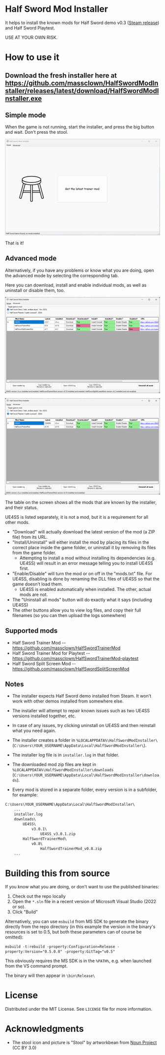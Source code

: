 # Half Sword Mod Installer

It helps to install the known mods for Half Sword demo v0.3 ([Steam release](https://store.steampowered.com/app/2397300/Half_Sword/)) and
Half Sword Playtest.

USE AT YOUR OWN RISK.

# How to use it

## Download the fresh installer here at https://github.com/massclown/HalfSwordModInstaller/releases/latest/download/HalfSwordModInstaller.exe

## Simple mode
When the game is not running, start the installer, and press the big button and wait. Don't press the stool.

![Alt text](images/ui_basic.png?raw=true "Screenshot of installer in simple mode")

That is it!

## Advanced mode
Alternatively, if you have any problems or know what you are doing, open the advanced mode by selecting the corresponding tab.

Here you can download, install and enable individual mods, as well as uninstall or disable them, too.

![Alt text](images/ui_advanced.png?raw=true "Screenshot of installer in advanced mode for demo version")

![Alt text](images/ui_advanced_playtest.png?raw=true "Screenshot of installer in advanced mode for playtest version")


The table on the screen shows all the mods that are known by the installer, and their status.

UE4SS is listed separately, it is not a mod, but it is a requirement for all other mods.

* "Download" will actually download the latest version of the mod (a ZIP file) from its URL.
* "Install/Uninstall" will either install the mod by placing its files in the correct place inside the game folder,
or uninstall it by removing its files from the game folder.
    * Attempting to install a mod without installing its dependencies (e.g. UE4SS) will result in an error message telling you to install UE4SS first.
* "Enable/Disable" will turn the mod or on off in the "mods.txt" file. For UE4SS, disabling is done by renaming the DLL files of UE4SS so that the game doesn't load them.
    * UE4SS is enabled automatically when installed. The other, actual mods are not.
* The "Uninstall all mods" button will do exactly what it says (including UE4SS)
* The other buttons allow you to view log files, and copy their full filenames (so you can then upload the logs somewhere)

## Supported mods
* Half Sword Trainer Mod -- https://github.com/massclown/HalfSwordTrainerMod
* Half Sword Trainer Mod for Playtest -- https://github.com/massclown/HalfSwordTrainerMod-playtest
* Half Sword Split Screen Mod -- https://github.com/massclown/HalfSwordSplitScreenMod

## Notes

* The installer expects Half Sword demo installed from Steam. It won't work with other demos installed from somewhere else.

* The installer will attempt to repair known issues such as two UE4SS versions installed together, etc.

* In case of any issues, try clicking uninstall on UE4SS and then reinstall what you need again.

* The installer creates a folder in `%LOCALAPPDATA%\HalfSwordModInstaller\` (`C:\Users\YOUR_USERNAME\AppData\Local\HalfSwordModInstaller\`).

* The installer log file is in `installer.log` in that folder.

* The downloaded mod zip files are kept in `%LOCALAPPDATA%\HalfSwordModInstaller\downloads`
(`C:\Users\YOUR_USERNAME\AppData\Local\HalfSwordModInstaller\downloads`).

* Every mod is stored in a separate folder, every version is in a subfolder, for example:

```
C:\Users\YOUR_USERNAME\AppData\Local\HalfSwordModInstaller\
    ...
    installer.log
    downloads\
        UE4SS\
            v3.0.1\
                UE4SS_v3.0.1.zip
        HalfSwordTrainerMod\
            v0.8\
                HalfSwordTrainerMod_v0.8.zip
    ...

```

# Building this from source

If you know what you are doing, or don't want to use the published binaries:

1) Check out the repo locally
2) Open the `*.sln` file in a recent version of Microsoft Visual Studio (2022 or so).
3) Click "Build"

Alternatively, you can use `msbuild` from MS SDK to generate the binary directly from the repo directory (in this example the version in the binary's resources is set to 0.5, but both these parameters can of course be omitted):

```
msbuild -t:rebuild -property:Configuration=Release -property:Version="0.5.0.0" -property:GitTag="v0.5"
```

This obviously requires the MS SDK is in the `%PATH%`, e.g. when launched from the VS command prompt.

The binary will then appear in `\bin\Release\`

# License

Distributed under the MIT License. See `LICENSE` file for more information.

# Acknowledgments
* The stool icon and picture is "Stool" by artworkbean from [Noun Project](https://thenounproject.com/) (CC BY 3.0)
